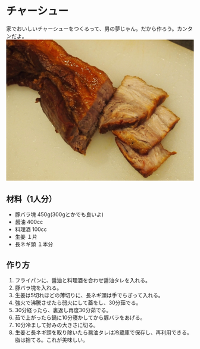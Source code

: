 # チャーシュー
家でおいしいチャーシューをつくるって、男の夢じゃん。だから作ろう。カンタンだよ。
![photo](https://github.com/OKADA1919/memo/blob/master/images/cooking/チャーシュー.jpg?raw=true)  

## 材料（1人分）

- 豚バラ塊 450g(300gとかでも良いよ)
- 醤油 400cc
- 料理酒 100cc
- 生姜 １片
- 長ネギ頭 １本分

## 作り方

1. フライパンに、醤油と料理酒を合わせ醤油タレを入れる。
2. 豚バラ塊を入れる。
3. 生姜は5切れほどの薄切りに、長ネギ頭は手でちぎって入れる。
4. 強火で沸騰させたら弱火にして蓋をし、30分茹でる。
5. 30分経ったら、裏返し再度30分茹でる。
6. 茹で上がったら鍋に10分寝かしてから豚バラをあげる。
7. 10分冷まして好みの大きさに切る。
8. 生姜と長ネギ頭を取り除いたら醤油タレは冷蔵庫で保存し、再利用できる。脂は捨てる。これが美味しい。
